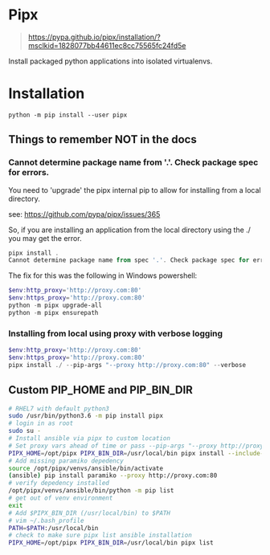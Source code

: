 # Pipx
> https://pypa.github.io/pipx/installation/?msclkid=1828077bb44611ec8cc75565fc24fd5e

Install packaged python applications into isolated virtualenvs.

# Installation

```console
python -m pip install --user pipx
```


## Things to remember NOT in the docs

### Cannot determine package name from '.'. Check package spec for errors.
You need to 'upgrade' the pipx internal pip to allow for installing from a local directory.

see: https://github.com/pypa/pipx/issues/365

So, if you are installing an application from the local directory using the ./ you may get the error.


```powershell
pipx install .
Cannot determine package name from spec '.'. Check package spec for errors.
```

The fix for this was the following in Windows powershell:

```powershell
$env:http_proxy='http://proxy.com:80'
$env:https_proxy='http://proxy.com:80'
python -m pipx upgrade-all
python -m pipx ensurepath
```

### Installing from local using proxy with verbose logging

```powershell
$env:http_proxy='http://proxy.com:80'
$env:https_proxy='http://proxy.com:80'
pipx install ./ --pip-args "--proxy http://proxy.com:80" --verbose
```

## Custom PIP_HOME and PIP_BIN_DIR

```bash
# RHEL7 with default python3
sudo /usr/bin/python3.6 -m pip install pipx
# login in as root
sudo su -
# Install ansible via pipx to custom location
# Set proxy vars ahead of time or pass --pip-args "--proxy http://proxy.com:80"
PIPX_HOME=/opt/pipx PIPX_BIN_DIR=/usr/local/bin pipx install --include-deps ansible --pip-args "--proxy http://proxy.com:80" --verbose
# Add missing paramiko depedency
source /opt/pipx/venvs/ansible/bin/activate
(ansible) pip install paramiko --proxy http://proxy.com:80
# verify depedency installed
/opt/pipx/venvs/ansible/bin/python -m pip list
# get out of venv environment
exit
# Add $PIPX_BIN_DIR (/usr/local/bin) to $PATH
# vim ~/.bash_profile
PATH=$PATH:/usr/local/bin
# check to make sure pipx list ansible installation
PIPX_HOME=/opt/pipx PIPX_BIN_DIR=/usr/local/bin pipx list
```
